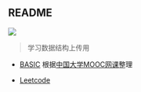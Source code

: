 ## README

![](http://progressed.io/bar/40?title=done)

> 学习数据结构上传用

- [BASIC](https://github.com/ONGOING-Z/DataStructure/blob/master/data_structure.md) 根据[中国大学MOOC网课](https://www.icourse163.org/course/ZJU-93001?tid=1002019005)整理

- [Leetcode](./OJ/Leetcode/leetcode) 
